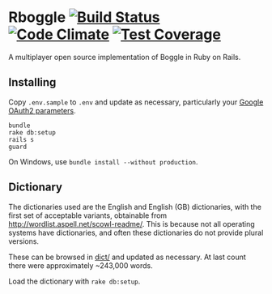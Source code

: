Rboggle [![Build Status](https://travis-ci.org/soundasleep/rboggle.svg?branch=master)](https://travis-ci.org/soundasleep/rboggle) [![Code Climate](https://codeclimate.com/github/soundasleep/rboggle/badges/gpa.svg)](https://codeclimate.com/github/soundasleep/rboggle) [![Test Coverage](https://codeclimate.com/github/soundasleep/rboggle/badges/coverage.svg)](https://codeclimate.com/github/soundasleep/rboggle/coverage)
=======

A multiplayer open source implementation of Boggle in Ruby on Rails.

## Installing

Copy `.env.sample` to `.env` and update as necessary, particularly your [Google OAuth2 parameters](http://jevon.org/wiki/Google_OAuth2_with_Ruby_on_Rails).

```
bundle
rake db:setup
rails s
guard
```

On Windows, use `bundle install --without production`.

## Dictionary

The dictionaries used are the English and English (GB) dictionaries,
with the first set of acceptable variants, obtainable from http://wordlist.aspell.net/scowl-readme/.
This is because not all operating systems have dictionaries, and often these dictionaries
do not provide plural versions.

These can be browsed in [dict/](dict/) and updated as necessary.
At last count there were approximately ~243,000 words.

Load the dictionary with `rake db:setup`.
